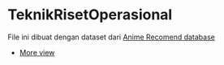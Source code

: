 # TeknikRisetOperasional
File ini dibuat dengan dataset dari <a href="https://www.kaggle.com/CooperUnion/anime-recommendations-database">Anime Recomend database</a>
- <a href="https://notebooks.githubusercontent.com/view/ipynb?browser=edge&color_mode=auto&commit=5ed05444011a4eb9c552443f0d893e250baccae6&device=unknown_device&enc_url=68747470733a2f2f7261772e67697468756275736572636f6e74656e742e636f6d2f41797975623430303033392f54656b6e696b52697365744f7065726173696f6e616c2f356564303534343430313161346562396335353234343366306438393365323530626163636165362f74726f2d436f6c6c61626f72617469766566696c746572696e672e6970796e62&logged_in=true&nwo=Ayyub400039%2FTeknikRisetOperasional&path=tro-Collaborativefiltering.ipynb&platform=windows&repository_id=439155614&repository_type=Repository&version=96#b9620e1e-0d2f-4d34-87b8-504796c14a5b">More view </a>
